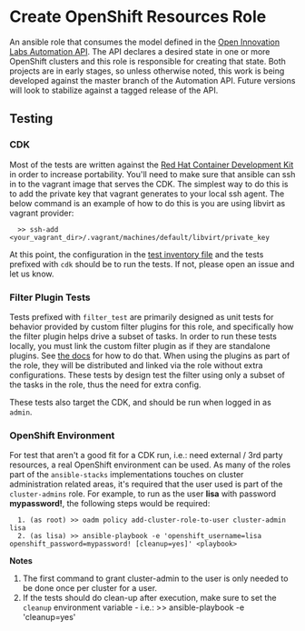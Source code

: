 # Create OpenShift Resources Role

An ansible role that consumes the model defined in the [Open Innovation Labs Automation API](https://github.com/rht-labs/api-design). The API declares a desired state in one or more OpenShift clusters and this role is responsible for creating that state. Both projects are in early stages, so unless otherwise noted, this work is being developed against the master branch of the Automation API. Future versions will look to stabilize against a tagged release of the API.


## Testing

### CDK
Most of the tests are written against the [Red Hat Container Development Kit](http://developers.redhat.com/products/cdk/overview/) in order to increase portability. You'll need to make sure that ansible can ssh in to the vagrant image that serves the CDK. The simplest way to do this is to add the private key that vagrant generates to your local ssh agent. The below command is an example of how to do this is you are using libvirt as vagrant provider:

```
  >> ssh-add <your_vagrant_dir>/.vagrant/machines/default/libvirt/private_key
```

At this point, the configuration in the [test inventory file](tests/inventory) and the tests prefixed with `cdk` should be to run the tests. If not, please open an issue and let us know.

### Filter Plugin Tests
Tests prefixed with `filter_test` are primarily designed as unit tests for behavior provided by custom filter plugins for this role, and specifically how the filter plugin helps drive a subset of tasks. In order to run these tests locally, you must link the custom filter plugin as if they are standalone plugins. See [the docs](http://docs.ansible.com/ansible/dev_guide/developing_plugins.html#distributing-plugins) for how to do that. When using the plugins as part of the role, they will be distributed and linked via the role without extra configurations. These tests by design test the filter using only a subset of the tasks in the role, thus the need for extra config.

These tests also target the CDK, and should be run when logged in as `admin`.

### OpenShift Environment
For test that aren't a good fit for a CDK run, i.e.: need external / 3rd party resources, a real OpenShift environment can be used. As many of the roles part of the `ansible-stacks` implementations touches on cluster administration related areas, it's required that the user used is part of the `cluster-admins` role. For example, to run as the user **lisa** with password **mypassword!**, the following steps would be required:

```
  1. (as root) >> oadm policy add-cluster-role-to-user cluster-admin lisa
  2. (as lisa) >> ansible-playbook -e 'openshift_username=lisa openshift_password=mypassword! [cleanup=yes]' <playbook>
```

**Notes** 
  1. The first command to grant cluster-admin to the user is only needed to be done once per cluster for a user.
  1. If the tests should do clean-up after execution, make sure to set the `cleanup` environment variable - i.e.: >> ansible-playbook -e 'cleanup=yes' <playbook>
